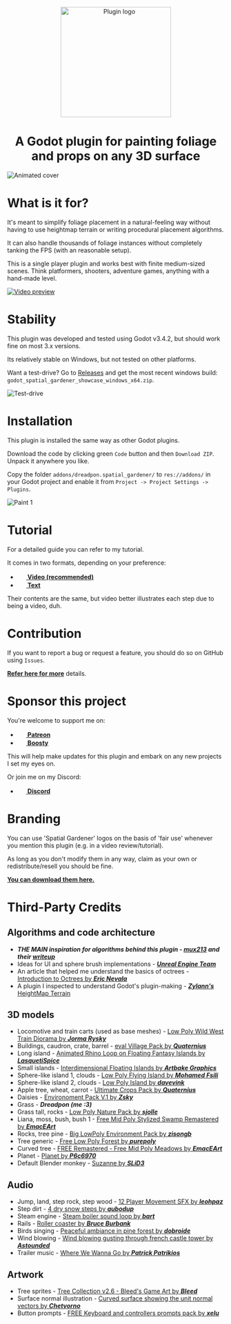 <p align="center">
    <img width="256px" src="https://i.postimg.cc/cCR75L44/logo.png" alt="Plugin logo" />
    <h1 align="center">
        A Godot plugin for painting foliage and props on any 3D surface
    </h1>
</p>

![Animated cover](https://i.postimg.cc/tCq8TMBf/cover-gif-lossy.gif)

# What is it for?

It's meant to simplify foliage placement in a natural-feeling way without having to use heightmap terrain or writing procedural placement algorithms.

It can also handle thousands of foliage instances without completely tanking the FPS (with an reasonable setup).

This is a single player plugin and works best with finite medium-sized scenes. Think platformers, shooters, adventure games, anything with a hand-made level.

[![Video preview](https://i.postimg.cc/VsRnZDRn/trailer-thubmnail-360p-ext-compressed.jpg)](https://youtu.be/o_59aTeljpg)

# Stability

This plugin was developed and tested using Godot v3.4.2, but should work fine on most 3.x versions.

Its relatively stable on Windows, but not tested on other platforms.

Want a test-drive? Go to [Releases](https://github.com/dreadpon/godot_spatial_gardener/releases) and get the most recent windows build: `godot_spatial_gardener_showcase_windows_x64.zip`.

![Test-drive](https://i.postimg.cc/cLjzF4dy/showcase-gif-lossy.gif)

# Installation

This plugin is installed the same way as other Godot plugins.

Download the code by clicking green `Code` button and then `Download ZIP`. Unpack it anywhere you like.

Copy the folder `addons/dreadpon.spatial_gardener/` to `res://addons/` in your Godot project and enable it from `Project -> Project Settings -> Plugins`.

![Paint 1](https://i.postimg.cc/rmQFHYgr/paint-1.jpg)

# Tutorial

For a detailed guide you can refer to my tutorial.

It comes in two formats, depending on your preference:

- **[<img src="https://i.postimg.cc/1Xd30ySv/yt-icon-rgb.png" width="16" style="margin-right:4px"/> Video (recommended)](https://youtube.com/playlist?list=PLtsfK5HW0bX-TKR8eO_uKEguii8w9dGIh)**
- **[<img src="https://i.postimg.cc/KzF6WwQx/text-icon.png" width="16" style="margin-right:4px"/> Text](reference/TUTORIAL_ROOT.md)**

Their contents are the same, but video better illustrates each step due to being a video, duh.

# Contribution

If you want to report a bug or request a feature, you should do so on GitHub using `Issues`.

**[Refer here for more](reference/CONTRIBUTION.md)** details.

# Sponsor this project

You're welcome to support me on:

- **[<img src="https://i.postimg.cc/QCfW2L37/Digital-Patreon-Logo-Fiery-Coral.png" width="16" style="margin-right:4px"/> Patreon](https://www.patreon.com/dreadpon?fan_landing=true)**
- **[<img src="https://i.postimg.cc/Hkc7hPPJ/Color.png" width="16" style="margin-right:4px"/> Boosty](https://boosty.to/dreadpon)**

This will help make updates for this plugin and embark on any new projects I set my eyes on.

Or join me on my Discord:

- **[<img src="https://i.postimg.cc/0yn7THYP/Discord-Logo-Color.png" width="16" style="margin-right:4px"/> Discord](https://discord.gg/CzRSk8E)**

# Branding

You can use 'Spatial Gardener' logos on the basis of 'fair use' whenever you mention this plugin (e.g. in a video review/tutorial).

As long as you don't modify them in any way, claim as your own or redistribute/resell you should be fine. 

**[You can download them here.](https://www.mediafire.com/file/a7a6xoa73mu9e44/spatial_gardener_logos.zip/file)**

# Third-Party Credits

## Algorithms and code architecture

- ***THE MAIN inspiration for algorithms behind this plugin - [***mux213***](https://www.reddit.com/user/mux213/) and their [writeup](https://www.reddit.com/r/godot/comments/bfdgc1/experimenting_with_rendering_a_large_asteroid/)***
- Ideas for UI and sphere brush implementations - [***Unreal Engine Team***](https://github.com/EpicGames/UnrealEngine)
- An article that helped me understand the basics of octrees - [Introduction to Octrees by ***Eric Nevala***](https://www.gamedev.net/tutorials/programming/general-and-gameplay-programming/introduction-to-octrees-r3529/)
- A plugin I inspected to understand Godot's plugin-making - [***Zylann's*** HeightMap Terrain](https://github.com/Zylann/godot_heightmap_plugin)

## 3D models

- Locomotive and train carts (used as base meshes) - [Low Poly Wild West Train Diorama by ***Jorma Rysky***](https://sketchfab.com/3d-models/low-poly-wild-west-train-diorama-ac701e3b40794872beeebb6251bf09e0)
- Buildings, caudron, crate, barrel - [eval Village Pack by ***Quaternius***](https://quaternius.com/packs/evalvillage.html)
- Long island - [Animated Rhino Loop on Floating Fantasy Islands by ***LasquetiSpice***](https://sketchfab.com/3d-models/animated-rhino-loop-on-floating-fantasy-islands-dbf8f1da9e594937985b03a037501df1)
- Small islands - [Interdimensional Floating Islands by ***Artbake Graphics***](https://sketchfab.com/3d-models/interdimensional-floating-islands-0742e636aa9a40b5865436511e3595cf)
- Sphere-like island 1, clouds - [Low Poly Flying Island by ***Mohamed Fsili***](https://sketchfab.com/3d-models/low-poly-flying-island-49c22c7d4f3249688a000fc526b84a76)
- Sphere-like island 2, clouds - [Low Poly Island by ***davevink***](https://sketchfab.com/3d-models/low-poly-island-98960ad16eae47b993b0351609e2907b)
- Apple tree, wheat, carrot - [Ultimate Crops Pack by ***Quaternius***](https://quaternius.com/packs/ultimatecrops.html)
- Daisies - [Environoment Pack V.1 by ***Zsky***](https://zsky2000.itch.io/environoment-pack-v1)
- Grass - ***Dreadpon (me :3)***
- Grass tall, rocks - [Low Poly Nature Pack by ***sjolle***](https://sjolle.itch.io/low-poly-nature-pack)
- Liana, moss, bush, bush 1 - [Free Mid Poly Stylized Swamp Remastered by ***EmacEArt***](https://opengameart.org/content/free-mid-poly-stylized-swamp-remastered)
- Rocks, tree pine - [Big LowPoly Environment Pack by ***zisongb***](https://opengameart.org/content/big-lowpoly-environment-pack)
- Tree generic - [Free Low Poly Forest by ***purepoly***](https://sketchfab.com/3d-models/free-low-poly-forest-6dc8c85121234cb59dbd53a673fa2b8f)
- Curved tree - [FREE Remastered - Free Mid Poly Meadows by ***EmacEArt***](https://opengameart.org/content/free-remastered-free-mid-poly-meadows)
- Planet - [Planet by ***P6c6970***](https://sketchfab.com/3d-models/planet-12b9bc3d77984683a39dce16c7ba5a9f)
- Default Blender monkey - [Suzanne by ***SLiD3***](https://www.artstation.com/slid3)

## Audio

- Jump, land, step rock, step wood - [12 Player Movement SFX by ***leohpaz***](https://opengameart.org/content/12-player-movement-sfx)
- Step dirt - [4 dry snow steps by ***qubodup***](https://opengameart.org/content/4-dry-snow-steps)
- Steam engine - [Steam boiler sound loop by ***bart***](https://opengameart.org/content/steam-boiler-sound-loop)
- Rails - [Roller coaster by ***Bruce Burbank***](https://freesound.org/people/Bruce%20Burbank/sounds/136596/)
- Birds singing - [Peaceful ambiance in pine forest by ***dobroide***](https://freesound.org/people/dobroide/sounds/22384/)
- Wind blowing - [Wind blowing gusting through french castle tower by ***Astounded***](https://freesound.org/people/Astounded/sounds/483479/)
- Trailer music - [Where We Wanna Go by ***Patrick Patrikios***](https://www.youtube.com/watch?v=EGhPElIATSI)

## Artwork

- Tree sprites - [Tree Collection v2.6 - Bleed's Game Art by ***Bleed***](https://opengameart.org/content/tree-collection-v26-bleeds-game-art)
- Surface normal illustration - [Curved surface showing the unit normal vectors by ***Chetvorno***](https://commons.wikia.org/wiki/File:Normal_vectors_on_a_curved_surface.svg)
- Button prompts - [FREE Keyboard and controllers prompts pack by ***xelu***](https://opengameart.org/content/free-keyboard-and-controllers-prompts-pack)
